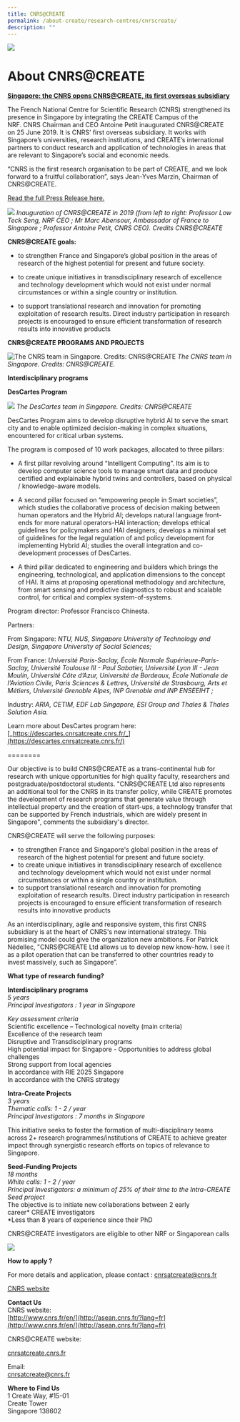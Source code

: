 ```yaml
---
title: CNRS@CREATE
permalink: /about-create/research-centres/cnrscreate/
description: ""
---
```

![](/images/cnrs%20create.png)
# About CNRS@CREATE

[**Singapore: the CNRS opens CNRS@CREATE, its first overseas subsidiary**](http://www.cnrs.fr/en/singapore-cnrs-opens-cnrscreate-its-first-overseas-subsidiary)

The French National Centre for Scientific Research (CNRS) strengthened its presence in Singapore by integrating the CREATE Campus of the NRF. CNRS Chairman and CEO Antoine Petit inaugurated CNRS@CREATE on 25 June 2019. It is CNRS’ first overseas subsidiary. It works with Singapore’s universities, research institutions, and CREATE’s international partners to conduct research and application of technologies in areas that are relevant to Singapore’s social and economic needs.  

“CNRS is the first research organisation to be part of CREATE, and we look forward to a fruitful collaboration”, says Jean-Yves Marzin, Chairman of CNRS@CREATE.

[Read the full Press Release here.](http://www.cnrs.fr/en/singapore-cnrs-opens-cnrscreate-its-first-overseas-subsidiary)

![](/images/inauguration%20of%20cnrs@create%20credits%20cnrs@create.jpg)
_Inauguration of CNRS@CREATE in 2019 (from left to right: Professor Low Teck Seng, NRF CEO ; Mr Marc Abensour, Ambassador of France to Singapore ; Professor Antoine Petit, CNRS CEO). Credits CNRS@CREATE_



**CNRS@CREATE goals:**

*   to strengthen France and Singapore’s global position in the areas of research of the highest potential for present and future society.
*   to create unique initiatives in transdisciplinary research of excellence and technology development which would not exist under normal circumstances or within a single country or institution.

*   to support translational research and innovation for promoting exploitation of research results. Direct industry participation in research projects is encouraged to ensure efficient transformation of research results into innovative products


**CNRS@CREATE PROGRAMS AND PROJECTS**

![The CNRS team in Singapore. Credits: CNRS@CREATE](/images/the%20cnrs%20team%20in%20singapore%20credits%20cnrs@create.jpg)
_The CNRS team in Singapore. Credits: CNRS@CREATE._


**Interdisciplinary programs**

**DesCartes Program**

![](/images/the%20descartes%20team%20in%20singapore%20credits%20cnrs@create.jpg)
_The DesCartes team in Singapore. Credits: CNRS@CREATE_

DesCartes Program aims to develop disruptive hybrid AI to serve the smart city and to enable optimized decision-making in complex situations, encountered for critical urban systems.

The program is composed of 10 work packages, allocated to three pillars:

* A first pillar revolving around “Intelligent Computing”. Its aim is to develop computer science tools to manage smart data and produce certified and explainable hybrid twins and controllers, based on physical / knowledge-aware models.

* A second pillar focused on “empowering people in Smart societies”, which studies the collaborative process of decision making between human operators and the Hybrid AI; develops natural language front-ends for more natural operators-HAI interaction; develops ethical guidelines for policymakers and HAI designers; develops a minimal set of guidelines for the legal regulation of and policy development for implementing Hybrid AI; studies the overall integration and co-development processes of DesCartes.

* A third pillar dedicated to engineering and builders which brings the engineering, technological, and application dimensions to the concept of HAI. It aims at proposing operational methodology and architecture, from smart sensing and predictive diagnostics to robust and scalable control, for critical and complex system-of-systems.

Program director: Professor Francisco Chinesta.

Partners:

From Singapore: _NTU, NUS, Singapore University of Technology and Design, Singapore University of Social Sciences;_

From France: _Université Paris-Saclay, École Normale Supérieure-Paris-Saclay, Université Toulouse III - Paul Sabatier, Université Lyon III - Jean Moulin, Université Côte d’Azur, Université de Bordeaux, École Nationale de l’Aviation Civile, Paris Sciences & Lettres, Université de Strasbourg, Arts et Métiers, Université Grenoble Alpes, INP Grenoble and INP ENSEEIHT ;_

Industry: _ARIA, CETIM, EDF Lab Singapore, ESI Group and Thales & Thales Solution Asia._

Learn more about DesCartes program here: [_https://descartes.cnrsatcreate.cnrs.fr/_](https://descartes.cnrsatcreate.cnrs.fr/)










========

Our objective is to build CNRS@CREATE as a trans-continental hub for research with unique opportunities for high quality faculty, researchers and postgraduate/postdoctoral students. "CNRS@CREATE Ltd also represents an additional tool for the CNRS in its transfer policy, while CREATE promotes the development of research programs that generate value through intellectual property and the creation of start-ups, a technology transfer that can be supported by French industrials, which are widely present in Singapore", comments the subsidiary's director.

CNRS@CREATE will serve the following purposes:

*   to strengthen France and Singapore's global position in the areas of research of the highest potential for present and future society.
*   to create unique initiatives in transdisciplinary research of excellence and technology development which would not exist under normal circumstances or within a single country or institution.
*   to support translational research and innovation for promoting exploitation of research results. Direct industry participation in research projects is encouraged to ensure efficient transformation of research results into innovative products

As an interdisciplinary, agile and responsive system, this first CNRS subsidiary is at the heart of CNRS's new international strategy. This promising model could give the organization new ambitions. For Patrick Nédellec, "CNRS@CREATE Ltd allows us to develop new know-how. I see it as a pilot operation that can be transferred to other countries ready to invest massively, such as Singapore”.

**What type of research funding?**

**Interdisciplinary programs**  
_5 years_  
_Principal Investigators : 1 year in Singapore_

_Key assessment criteria_  
Scientific excellence – Technological novelty (main criteria)  
Excellence of the research team  
Disruptive and Transdisciplinary programs  
High potential impact for Singapore - Opportunities to address global challenges  
Strong support from local agencies  
In accordance with RIE 2025 Singapore  
In accordance with the CNRS strategy

**Intra-Create Projects**  
_3 years  
Thematic calls: 1 - 2 / year  
Principal Investigators : 7 months in Singapore_

This initiative seeks to foster the formation of multi-disciplinary teams across 2+ research programmes/institutions of CREATE to achieve greater impact through synergistic research efforts on topics of relevance to Singapore.

**Seed-Funding Projects**  
_18 months  
White calls: 1 - 2 / year  
Principal Investigators: a minimum of 25% of their time to the Intra-CREATE Seed project_  
The objective is to initiate new collaborations between 2 early career\* CREATE investigators  
\*Less than 8 years of experience since their PhD

CNRS@CREATE investigators are eligible to other NRF or Singaporean calls

![](/images/3cnstomorrows-worlds-pv.png)

**How to apply ?**

For more details and application, please contact : [cnrsatcreate@cnrs.fr](mailto:cnrsatcreate@cnrs.fr)

[CNRS website](http://www.cnrs.fr/en/)




**Contact Us**  
CNRS website:  
[http://www.cnrs.fr/en/](http://asean.cnrs.fr/?lang=fr](http://www.cnrs.fr/en/](http://asean.cnrs.fr/?lang=fr)



CNRS@CREATE website:

[cnrsatcreate.cnrs.fr](http://cnrsatcreate.cnrs.fr/)

Email:  
[cnrsatcreate@cnrs.fr](mailto:derci.singapore@cnrs.fr)

**Where to Find Us**  
1 Create Way, #15-01  
Create Tower  
Singapore 138602